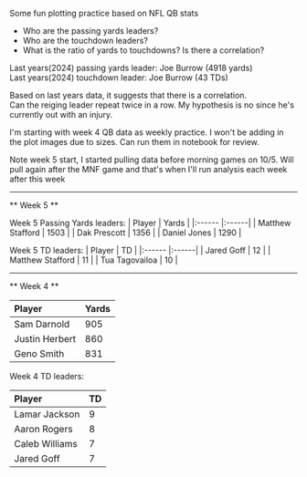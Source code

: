 Some fun plotting practice based on NFL QB stats
* Who are the passing yards leaders?
* Who are the touchdown leaders?
* What is the ratio of yards to touchdowns? Is there a correlation?

Last years(2024) passing yards leader: Joe Burrow (4918 yards)  
Last years(2024) touchdown leader: Joe Burrow (43 TDs)  

Based on last years data, it suggests that there is a correlation.  
Can the reiging leader repeat twice in a row.  My hypothesis is no since he's currently out with an injury.

I'm starting with week 4 QB data as weekly practice. I won't be adding in the plot images due to sizes.  Can run them in notebook for review.

Note week 5 start, I started pulling data before morning games on 10/5.  Will pull again after the MNF game and that's when I'll run analysis each week after this week

---
** Week 5 **

Week 5 Passing Yards leaders:
| Player | Yards |
|:------ |:------|
| Matthew Stafford | 1503 | 
| Dak Prescott | 1356 | 
| Daniel Jones | 1290 | 

Week 5 TD leaders:
| Player | TD |
|:------ |:------|
| Jared Goff | 12 |
| Matthew Stafford | 11 |
| Tua Tagovailoa | 10 |

---
** Week 4 **

| Player | Yards |
|:------ |:------|
| Sam Darnold | 905 |
| Justin Herbert | 860 | 
| Geno Smith| 831 | 

Week 4 TD leaders:

| Player | TD |
|:------ |:------|
| Lamar Jackson| 9 |
| Aaron Rogers| 8 | 
| Caleb Williams| 7 | 
| Jared Goff | 7 | 


